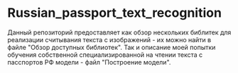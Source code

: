 # Russian_passport_text_recognition

Данный репозиторий предоставляет как обзор нескольких библитек для реализации считывания текста с изображений - их можно найти в файле "Обзор доступных библиотек". 
Так и описание моей попытки обучения собственной специализированной на чтении текста с пасспортов РФ модели - файл "Построение модели".  

